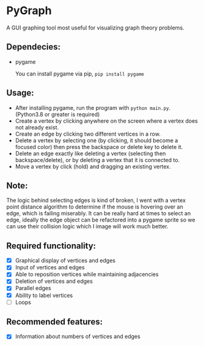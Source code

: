 # PyGraph
A GUI graphing tool most useful for visualizing graph theory problems.

## Dependecies:
- pygame 

   You can install pygame via pip, `pip install pygame`

## Usage:
* After installing pygame, run the program with `python main.py`. (Python3.8 or greater is required)
* Create a vertex by clicking anywhere on the screen where a vertex does not already exist.
* Create an edge by clicking two different vertices in a row.
* Delete a vertex by selecting one (by clicking, it should become a focused color) then press the backspace or delete
key to delete it.
* Delete an edge exactly like deleting a vertex (selecting then backspace/delete), or by deleting a vertex that it is 
connected to.
* Move a vertex by click (hold) and dragging an existing vertex.

## Note:
The logic behind selecting edges is kind of broken, I went with a vertex point distance algorithm to determine if the 
mouse is hovering over an edge, which is failing miserably. It can be really hard at times to select an edge, ideally
the edge object can be refactored into a pygame sprite so we can use their collision logic which I image will work much
better.

## Required functionality:
- [x] Graphical display of vertices and edges
- [x] Input of vertices and edges
- [x] Able to reposition vertices while maintaining adjacencies
- [x] Deletion of vertices and edges
- [x] Parallel edges
- [x] Ability to label vertices
- [ ] Loops

## Recommended features:
- [x] Information about numbers of vertices and edges
